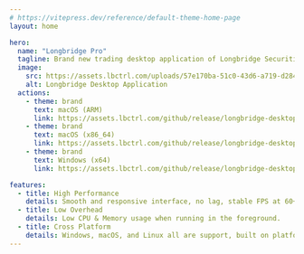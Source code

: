 ```yaml
---
# https://vitepress.dev/reference/default-theme-home-page
layout: home

hero:
  name: "Longbridge Pro"
  tagline: Brand new trading desktop application of Longbridge Securities.
  image:
    src: https://assets.lbctrl.com/uploads/57e170ba-51c0-43d6-a719-d284e0a28a7c/longbridge-desktop.png
    alt: Longbridge Desktop Application
  actions:
    - theme: brand
      text: macOS (ARM)
      link: https://assets.lbctrl.com/github/release/longbridge-desktop/stable/longbridge-v0.1.30-macos-aarch64.dmg
    - theme: brand
      text: macOS (x86_64)
      link: https://assets.lbctrl.com/github/release/longbridge-desktop/stable/longbridge-v0.1.30-macos-x86_64.dmg
    - theme: brand
      text: Windows (x64)
      link: https://assets.lbctrl.com/github/release/longbridge-desktop/preview/longbridge-windows-x86_64.zip

features:
  - title: High Performance
    details: Smooth and responsive interface, no lag, stable FPS at 60+, and up to 120 FPS in some scenarios.
  - title: Low Overhead
    details: Low CPU & Memory usage when running in the foreground.
  - title: Cross Platform
    details: Windows, macOS, and Linux all are support, built on platform-specific operating system APIs.
---
```

